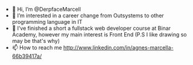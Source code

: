 - 👋 Hi, I’m @DerpfaceMarcell
- 👀 I’m interested in a career change from Outsystems to other programming language in IT
- 🌱 I’ve finished a short a fullstack web developer course at Binar Academy, however my main interest is Front End (P.S I like drawing so may be that's why)
- 📫 How to reach me http://www.linkedin.com/in/agnes-marcella-66b39417a/

<!---
DerpfaceMarcell/DerpfaceMarcell is a ✨ special ✨ repository because its `README.md` (this file) appears on your GitHub profile.
You can click the Preview link to take a look at your changes.
--->
